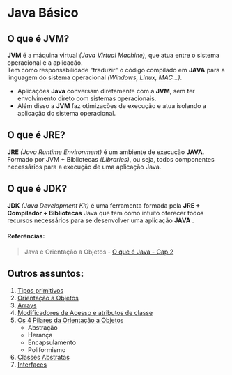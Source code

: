 # Java Básico
## O que é JVM?
**JVM** é a máquina virtual *(Java Virtual Machine)*, que atua entre o sistema operacional e a aplicação. <br>
Tem como responsabilidade "traduzir" o código compilado em **JAVA** para a linguagem do sistema operacional *(Windows, Linux, MAC...)*.
- Aplicações **Java** conversam diretamente com a **JVM**, sem ter envolvimento direto com sistemas operacionais.
- Além disso a **JVM** faz otimizações de execução e atua isolando a aplicação do sistema operacional.
## O que é JRE?
**JRE** *(Java Runtime Environment)* é um ambiente de execução **JAVA**. Formado por JVM + Bibliotecas *(Libraries)*, ou seja, todos componentes necessários para a execução de uma aplicação Java.

## O que é JDK?
**JDK** *(Java Development Kit)* é uma ferramenta formada pela **JRE + Compilador + Bibliotecas** Java que tem como intuito oferecer todos recursos necessários para se desenvolver uma aplicação **JAVA** .

#### Referências:
>Java e Orientação a Objetos - [O que é Java - Cap.2 ](https://www.caelum.com.br/apostila-java-orientacao-objetos/o-que-e-java/) 

## Outros assuntos:
1. [Tipos primitivos]()
2. [Orientação a Objetos]()
3. [Arrays]()
4. [Modificadores de Acesso e atributos de classe]()
5. [Os 4 Pilares da Orientação a Objetos]()
    - Abstração
    - Herança
    - Encapsulamento
    - Poliformismo
6. [Classes Abstratas]()
7. [Interfaces]()
